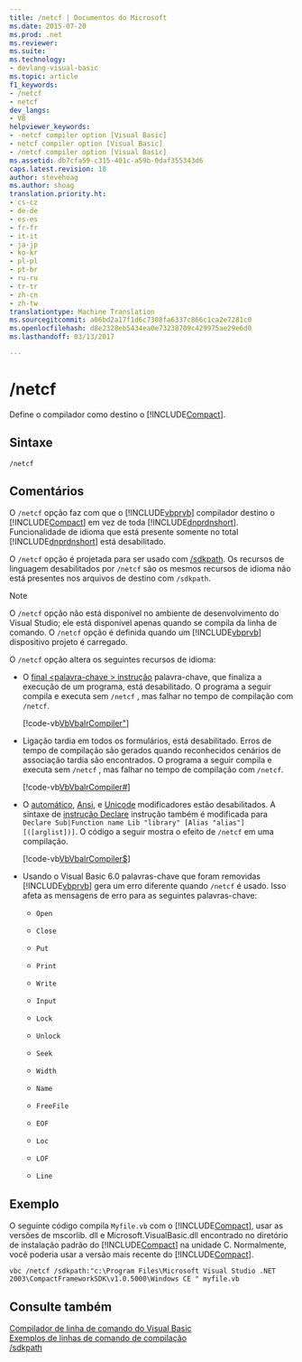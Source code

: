 ```yaml
---
title: /netcf | Documentos do Microsoft
ms.date: 2015-07-20
ms.prod: .net
ms.reviewer: 
ms.suite: 
ms.technology:
- devlang-visual-basic
ms.topic: article
f1_keywords:
- /netcf
- netcf
dev_langs:
- VB
helpviewer_keywords:
- -netcf compiler option [Visual Basic]
- netcf compiler option [Visual Basic]
- /netcf compiler option [Visual Basic]
ms.assetid: db7cfa59-c315-401c-a59b-0daf355343d6
caps.latest.revision: 18
author: stevehoag
ms.author: shoag
translation.priority.ht:
- cs-cz
- de-de
- es-es
- fr-fr
- it-it
- ja-jp
- ko-kr
- pl-pl
- pt-br
- ru-ru
- tr-tr
- zh-cn
- zh-tw
translationtype: Machine Translation
ms.sourcegitcommit: a06bd2a17f1d6c7308fa6337c866c1ca2e7281c0
ms.openlocfilehash: d8e2328eb5434ea0e73238709c429975ae29e6d0
ms.lasthandoff: 03/13/2017

---
```

# <a name="netcf"></a>/netcf
Define o compilador como destino o [!INCLUDE[Compact](../../../visual-basic/reference/command-line-compiler/includes/compact_md.md)].  
  
## <a name="syntax"></a>Sintaxe  
  
```  
/netcf  
```  
  
## <a name="remarks"></a>Comentários  
 O `/netcf` opção faz com que o [!INCLUDE[vbprvb](../../../csharp/programming-guide/concepts/linq/includes/vbprvb_md.md)] compilador destino o [!INCLUDE[Compact](../../../visual-basic/reference/command-line-compiler/includes/compact_md.md)] em vez de toda [!INCLUDE[dnprdnshort](../../../csharp/getting-started/includes/dnprdnshort_md.md)]. Funcionalidade de idioma que está presente somente no total [!INCLUDE[dnprdnshort](../../../csharp/getting-started/includes/dnprdnshort_md.md)] está desabilitado.  
  
 O `/netcf` opção é projetada para ser usado com [/sdkpath](../../../visual-basic/reference/command-line-compiler/sdkpath.md). Os recursos de linguagem desabilitados por `/netcf` são os mesmos recursos de idioma não está presentes nos arquivos de destino com `/sdkpath`.  
  
> [!NOTE]
>  O `/netcf` opção não está disponível no ambiente de desenvolvimento do Visual Studio; ele está disponível apenas quando se compila da linha de comando. O `/netcf` opção é definida quando um [!INCLUDE[vbprvb](../../../csharp/programming-guide/concepts/linq/includes/vbprvb_md.md)] dispositivo projeto é carregado.  
  
 O `/netcf` opção altera os seguintes recursos de idioma:  
  
-   O [final \<palavra-chave > instrução](../../../visual-basic/language-reference/statements/end-keyword-statement.md) palavra-chave, que finaliza a execução de um programa, está desabilitado. O programa a seguir compila e executa sem `/netcf` , mas falhar no tempo de compilação com `/netcf`.  
  
     [!code-vb[VbVbalrCompiler&#34;](../../../visual-basic/reference/command-line-compiler/codesnippet/VisualBasic/netcf_1.vb)]  
  
-   Ligação tardia em todos os formulários, está desabilitado. Erros de tempo de compilação são gerados quando reconhecidos cenários de associação tardia são encontrados. O programa a seguir compila e executa sem `/netcf` , mas falhar no tempo de compilação com `/netcf`.  
  
     [!code-vb[VbVbalrCompiler&#35;](../../../visual-basic/reference/command-line-compiler/codesnippet/VisualBasic/netcf_2.vb)]  
  
-   O [automático](../../../visual-basic/language-reference/modifiers/auto.md), [Ansi](../../../visual-basic/language-reference/modifiers/ansi.md), e [Unicode](../../../visual-basic/language-reference/modifiers/unicode.md) modificadores estão desabilitados. A sintaxe de [instrução Declare](../../../visual-basic/language-reference/statements/declare-statement.md) instrução também é modificada para `Declare Sub|Function name Lib "library" [Alias "alias"] [([arglist])]`. O código a seguir mostra o efeito de `/netcf` em uma compilação.  
  
     [!code-vb[VbVbalrCompiler&#36;](../../../visual-basic/reference/command-line-compiler/codesnippet/VisualBasic/netcf_3.vb)]  
  
-   Usando o Visual Basic 6.0 palavras-chave que foram removidas [!INCLUDE[vbprvb](../../../csharp/programming-guide/concepts/linq/includes/vbprvb_md.md)] gera um erro diferente quando `/netcf` é usado. Isso afeta as mensagens de erro para as seguintes palavras-chave:  
  
    -   `Open`  
  
    -   `Close`  
  
    -   `Put`  
  
    -   `Print`  
  
    -   `Write`  
  
    -   `Input`  
  
    -   `Lock`  
  
    -   `Unlock`  
  
    -   `Seek`  
  
    -   `Width`  
  
    -   `Name`  
  
    -   `FreeFile`  
  
    -   `EOF`  
  
    -   `Loc`  
  
    -   `LOF`  
  
    -   `Line`  
  
## <a name="example"></a>Exemplo  
 O seguinte código compila `Myfile.vb` com o [!INCLUDE[Compact](../../../visual-basic/reference/command-line-compiler/includes/compact_md.md)], usar as versões de mscorlib. dll e Microsoft.VisualBasic.dll encontrado no diretório de instalação padrão do [!INCLUDE[Compact](../../../visual-basic/reference/command-line-compiler/includes/compact_md.md)] na unidade C. Normalmente, você poderia usar a versão mais recente do [!INCLUDE[Compact](../../../visual-basic/reference/command-line-compiler/includes/compact_md.md)].  
  
```  
vbc /netcf /sdkpath:"c:\Program Files\Microsoft Visual Studio .NET 2003\CompactFrameworkSDK\v1.0.5000\Windows CE " myfile.vb  
```  
  
## <a name="see-also"></a>Consulte também  
 [Compilador de linha de comando do Visual Basic](../../../visual-basic/reference/command-line-compiler/index.md)   
 [Exemplos de linhas de comando de compilação](../../../visual-basic/reference/command-line-compiler/sample-compilation-command-lines.md)   
 [/sdkpath](../../../visual-basic/reference/command-line-compiler/sdkpath.md)
